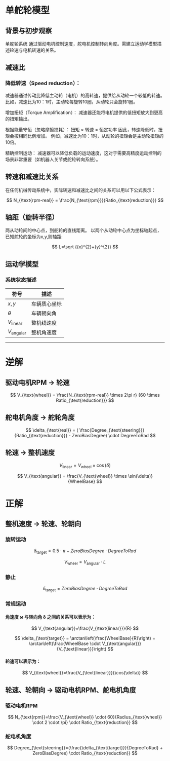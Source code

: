 # 单舵轮模型

## 背景与初步观察
单舵轮系统 通过驱动电机控制速度，舵电机控制转向角度。需建立运动学模型描述轮速与电机转速的关系。

## 减速比
### 降低转速（Speed reduction）：
减速器通过传动比降低主动轮（电机）的高转速，提供给从动轮一个较低的转速。
比如，减速比为10：1时，主动轮每旋转10圈，从动轮只会旋转1圈。

增加扭矩（Torque Amplification）：
减速器还能将电机提供的低扭矩放大到更高的扭矩输出。

根据能量守恒（忽略摩擦损耗）： 扭矩 × 转速 = 恒定功率 因此，转速降低时，扭矩会按相同比例增加。
例如，减速比为10：1时，从动轮的扭矩会是主动轮扭矩的10倍。

精确控制运动：
减速器可以降低负载的运动速度，这对于需要高精度运动控制的场景非常重要（如机器人关节或舵轮转向系统）。

## 转速和减速比关系
在任何机械传动系统中，实际转速和减速比之间的关系可以用以下公式表示：

$$
N_{\text{rpm-real}} = \frac{N_{\text{rpm}}}{Ratio_{\text{reduction}}}
$$

## 轴距（旋转半径）
两从动轮间的中心点，到舵轮的直线距离。
以两个从动轮中心点为坐标轴起点，已知舵轮的坐标为x,y,则轴距:

$$
L=\sqrt {{x}^{2}+{y}^{2}}
$$

## 运动学模型
### 系统状态描述
| 符号 | 描述 |
|------|------|
| $x,y$ | 车辆质心坐标 |
| $\theta$ | 车辆朝向角 |
| $V_{\text{linear}}$ | 整机线速度 |
| $V_{\text{angular}}$ | 整机角速度 |

---

# 逆解
## 驱动电机RPM → 轮速

$$
V_{\text{wheel}} = \frac{N_{\text{rpm-real}} \times 2\pi r} {60 \times Ratio_{\text{reduction}}}
$$



## 舵电机角度 → 舵轮角度

$$
\delta_{\text{real}} = ( \frac{Degree_{\text{steering}}}{Ratio_{\text{reduction}}} - ZeroBiasDegree) \cdot DegreeToRad
$$

## 轮速 → 整机速度

$$
V_{\text{linear}} = V_{\text{wheel}} \times \cos(\delta)
$$

$$
V_{\text{angular}} = \frac{V_{\text{wheel}} \times \sin(\delta)}{WheelBase}
$$

# 正解
## 整机速度 → 轮速、轮朝向
### 旋转运动

$$
\delta_{\text{target}} = 0.5 \cdot \pi - ZeroBiasDegree \cdot DegreeToRad
$$

$$
V_{\text{wheel}} = V_{\text{angular}} \cdot L
$$

### 静止

$$
\delta_{\text{target}} = ZeroBiasDegree \cdot DegreeToRad
$$

### 常规运动
#### 角速度 ω 与转向角 δ 之间的关系可以表示为：

$$
V_{\text{angular}}=\frac{V_{\text{linear}}}{R}
$$

$$
\delta_{\text{target}} = \arctan\left(\frac{WheelBase}{R}\right) = \arctan\left(\frac{WheelBase \cdot V_{\text{angular}}}{V_{\text{linear}}}\right)
$$

#### 轮速可以表示为：

$$
V_{\text{wheel}}=\frac{V_{\text{linear}}}{\cos(\delta)}
$$

## 轮速、轮朝向 → 驱动电机RPM、舵电机角度
### 驱动电机RPM

$$
N_{\text{rpm}}=\frac{V_{\text{wheel}} \cdot 60}{Radius_{\text{wheel}} \cdot 2 \cdot \pi} \cdot Ratio_{\text{reduction}}
$$

### 舵电机角度

$$
Degree_{\text{steering}}=(\frac{\delta_{\text{target}}}{DegreeToRad} + ZeroBiasDegree) \cdot Ratio_{\text{reduction}}
$$
